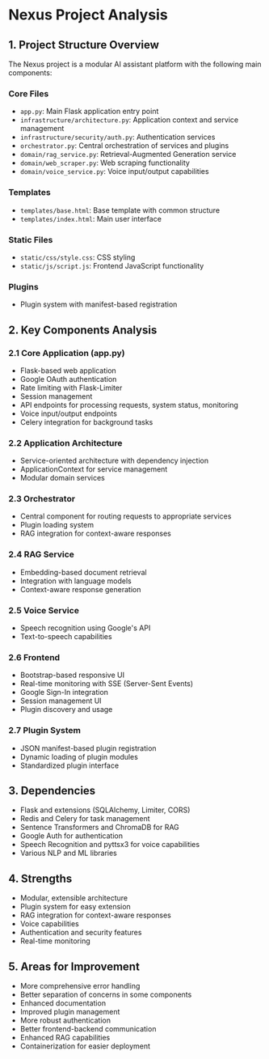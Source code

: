 # Nexus Project Analysis

## 1. Project Structure Overview

The Nexus project is a modular AI assistant platform with the following main components:

### Core Files
- `app.py`: Main Flask application entry point
- `infrastructure/architecture.py`: Application context and service management
- `infrastructure/security/auth.py`: Authentication services
- `orchestrator.py`: Central orchestration of services and plugins
- `domain/rag_service.py`: Retrieval-Augmented Generation service
- `domain/web_scraper.py`: Web scraping functionality
- `domain/voice_service.py`: Voice input/output capabilities

### Templates
- `templates/base.html`: Base template with common structure
- `templates/index.html`: Main user interface

### Static Files
- `static/css/style.css`: CSS styling
- `static/js/script.js`: Frontend JavaScript functionality

### Plugins
- Plugin system with manifest-based registration

## 2. Key Components Analysis

### 2.1 Core Application (app.py)
- Flask-based web application
- Google OAuth authentication
- Rate limiting with Flask-Limiter
- Session management
- API endpoints for processing requests, system status, monitoring
- Voice input/output endpoints
- Celery integration for background tasks

### 2.2 Application Architecture
- Service-oriented architecture with dependency injection
- ApplicationContext for service management
- Modular domain services

### 2.3 Orchestrator
- Central component for routing requests to appropriate services
- Plugin loading system
- RAG integration for context-aware responses

### 2.4 RAG Service
- Embedding-based document retrieval
- Integration with language models
- Context-aware response generation

### 2.5 Voice Service
- Speech recognition using Google's API
- Text-to-speech capabilities

### 2.6 Frontend
- Bootstrap-based responsive UI
- Real-time monitoring with SSE (Server-Sent Events)
- Google Sign-In integration
- Session management UI
- Plugin discovery and usage

### 2.7 Plugin System
- JSON manifest-based plugin registration
- Dynamic loading of plugin modules
- Standardized plugin interface

## 3. Dependencies
- Flask and extensions (SQLAlchemy, Limiter, CORS)
- Redis and Celery for task management
- Sentence Transformers and ChromaDB for RAG
- Google Auth for authentication
- Speech Recognition and pyttsx3 for voice capabilities
- Various NLP and ML libraries

## 4. Strengths
- Modular, extensible architecture
- Plugin system for easy extension
- RAG integration for context-aware responses
- Voice capabilities
- Authentication and security features
- Real-time monitoring

## 5. Areas for Improvement
- More comprehensive error handling
- Better separation of concerns in some components
- Enhanced documentation
- Improved plugin management
- More robust authentication
- Better frontend-backend communication
- Enhanced RAG capabilities
- Containerization for easier deployment
